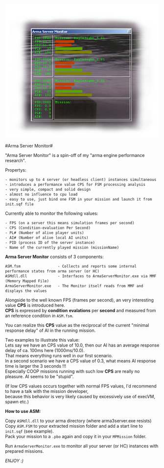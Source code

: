 ![Arma Server Monitor](picture/ASMCapture.PNG)

#Arma Server Monitor#

"Arma Server Monitor" is a spin-off of my "arma engine performance research".

Propertys:

	- monitors up to 4 server (or headless client) instances simultaneous 
	- introduces a performance value CPS for FSM processing analysis
	- very simple, compact and solid design
	- almost no influence to cpu load
	- easy to use, just bind one FSM in your mission and launch it from init.sqf file	

Currently able to monitor the following values:

	- FPS (on a server this means simulation frames per second)
	- CPS (Condition-evaluation Per Second)
	- PL# (Number of alive player units)
	- AI# (Number of alive local AI units)
	- PID (process ID of the server instance)
	- Name of the currently played mission (missionName)

**Arma Server Monitor** consists of 3 components:

	ASM.fsm 				- Collects and reports some internal performance states from arma server (or HC)
	ASMdll.dll 				- Interfaces to ArmaServerMonitor.exe via MMF (Memory Mapped File)
	ArmaServerMonitor.exe 	- The Monitor itself reads from MMF and displays the values


Alongside to the well known FPS (frames per second), an very interesting value **CPS** is introduced here.    
**CPS** is expressed by **condition** **evalations** per **second** and measured from an reference condition in `ASM.fsm`.   

You can realize this **CPS** value as the reciprocal of the current "minimal response delay" of AI in the running mission.    

Two examples to illustrate this value:   
Lets say we have an CPS value of 10.0, then our AI has an average response delay of ca. 100ms here (1000ms/10.0).   
That means everything runs well in our first scenario.         
In a second scenario we have a CPS value of 0.3, what means AI response time is larger the 3 seconds !!!    
Especially COOP missions running with such low **CPS** are really no pleasure. AI seems to be "stupid".   

(If low CPS values occurs together with normal FPS values, I'd recommend to have a talk with the mission developer,    
because this behavior is very likely caused by excessively use of execVM, spawn etc.)    


**How to use ASM:**

Copy `ASMdll.dll` to your arma directory (where arma3server.exe resists)   
Copy `ASM.FSM` to your extracted mission folder and add a start line to `init.sqf` (see example).    
Pack your mission to a `.pbo` again and copy it in your `MPMission` folder.

Run `ArmaServerMonitor.exe` to monitor all your server (or HC) instances with prepared missions.


*ENJOY :)*